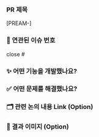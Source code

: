 ### PR 제목

[PREAM-]

### 🔗 연관된 이슈 번호

close #

### ✨ 어떤 기능을 개발했나요?

### ✅ 어떤 문제를 해결했나요?

### 🗂️ 관련 논의 내용 Link (Option)

### 🚀 결과 이미지 (Option)
